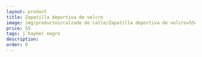 ```yaml
---
layout: product
title: Zapatilla deportiva de velcro
image: img/productos/calzado de calle/Zapatilla deportiva de velcro=55=j´hayber negro.webp
price: 55
tags: j´hayber negro
description: 
order: 0
---
```

